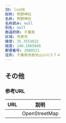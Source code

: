 ```yaml
---
ID: lsoX8
総称: 熊野神社
名称: 熊野神社
名称読み: null
別名: null
都道府県: 千葉県
区域: 市原市
緯度: 35.3553822
経度: 140.1865666
郵便番号: 2900521
住所: 千葉県市原市山小川３７４
---
```


## その他

### 参考URL

| URL | 説明          |
| --- | ------------- |
|     | OpenStreetMap |
